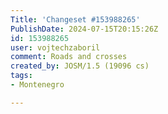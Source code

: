 ```yaml
---
Title: 'Changeset #153988265'
PublishDate: 2024-07-15T20:15:26Z
id: 153988265
user: vojtechzaboril
comment: Roads and crosses
created_by: JOSM/1.5 (19096 cs)
tags:
- Montenegro

---
```

